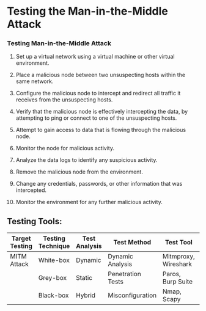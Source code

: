 # Testing the Man-in-the-Middle Attack 

### Testing Man-in-the-Middle Attack

1. Set up a virtual network using a virtual machine or other virtual environment.

2. Place a malicious node between two unsuspecting hosts within the same network.

3. Configure the malicious node to intercept and redirect all traffic it receives from the unsuspecting hosts.

4. Verify that the malicious node is effectively intercepting the data, by attempting to ping or connect to one of the unsuspecting hosts.

5. Attempt to gain access to data that is flowing through the malicious node.

6. Monitor the node for malicious activity.

7. Analyze the data logs to identify any suspicious activity.

7. Remove the malicious node from the environment.

8. Change any credentials, passwords, or other information that was intercepted.

9. Monitor the environment for any further malicious activity.

## Testing Tools: 

| Target Testing      | Testing Technique    | Test Analysis      | Test Method         | Test Tool                     | Mobile Platform |
|--------------------|---------------------|-------------------|--------------------|-------------------------------|----------------|
| MITM Attack        | White-box           | Dynamic           | Dynamic Analysis   | Mitmproxy, Wireshark          | Android, iOS   |
|                    | Grey-box            | Static            | Penetration Tests  | Paros, Burp Suite             |                 |
|                    | Black-box           | Hybrid            | Misconfiguration  | Nmap, Scapy                   |                 |
